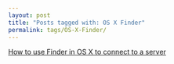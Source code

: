 ```yaml
---
layout: post
title: "Posts tagged with: OS X Finder"
permalink: tags/OS-X-Finder/
---
```

[How to use Finder in OS X to connect to a server](/2012/01/how-to-use-finder-in-os-x-to-connect-to)
